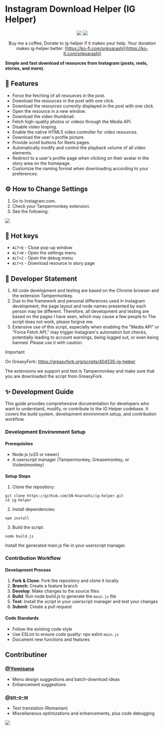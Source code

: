 # Instagram Download Helper (IG Helper)
<div align="center">
  
  [![](https://img.shields.io/badge/Kofi-F16061.svg?logo=ko-fi&logoColor=white)](https://ko-fi.com/F1F1J6VZH)
  [![](https://img.shields.io/discord/505936774531514388?color=5865F3&logo=discord&logoColor=white)](https://discord.gg/q3KT4hdq8x)

  Buy me a coffee, Donate to ig-helper if it makes your help. Your donation makes ig-helper better: [https://ko-fi.com/snkoarashi](https://ko-fi.com/snkoarashi)
</div>

**Simple and fast download of resources from Instagram (posts, reels, stories, and more).**

## 🎉 Features
- Force the fetching of all resources in the post.
- Download the resources in the post with one click.
- Download the resources currently displayed in the post with one click.
- Open the resource in a new window.
- Download the video thumbnail.
- Fetch high-quality photos or videos through the Media API.
- Disable video looping.
- Enable the native HTML5 video controller for video resources.
- Download the user's profile picture.
- Provide scroll buttons for Reels pages.
- Automatically modify and control the playback volume of all video elements.
- Redirect to a user's profile page when clicking on their avatar in the story area on the homepage.
- Customize the naming format when downloading according to your preferences.

## ⚙ How to Change Settings
1. Go to Instagram.com.
2. Check your Tampermonkey extension.
3. See the following:
<img src="https://i.imgur.com/tSSsl5K.gif" />

## 📌 Hot keys
- `ALT+Q` - Close pop-up window
- `ALT+W` - Open the settings menu
- `ALT+Z` - Open the debug menu
- `ALT+S` - Download resource in story page

## 📢 Developer Statement
1. All code development and testing are based on the Chrome browser and the extension Tampermonkey.
2. Due to the framework and personal differences used in Instagram development, the page layout and node names presented by each person may be different. Therefore, all development and testing are based on the pages I have seen, which may cause a few people to The script does not work, please forgive me.
3. Extensive use of this script, especially when enabling the "Media API" or "Force Fetch API," may trigger Instagram's automation bot checks, potentially leading to account warnings, being logged out, or even being banned. Please use it with caution.

> [!IMPORTANT]
> On GreasyFork: https://greasyfork.org/scripts/404535-ig-helper
> 
> The extensions we support and test is Tampermonkey and make sure that you are downloaded the script from GreasyFork.

## ✨ Development Guide
This guide provides comprehensive documentation for developers who want to understand, modify, or contribute to the IG Helper codebase. It covers the build system, development environment setup, and contribution workflow.

### Development Environment Setup
#### Prerequisites
- Node.js (v20 or newer)
- A userscript manager (Tampermonkey, Greasemonkey, or Violentmonkey)

#### Setup Steps
1. Clone the repository:
```
git clone https://github.com/SN-Koarashi/ig-helper.git
cd ig-helper
```
2. Install dependencies:
```
npm install
```
3. Build the script:
```
node build.js
```
Install the generated main.js file in your userscript manager.

### Contribution Workflow

#### Development Process
1. **Fork & Clone**: Fork the repository and clone it locally
2. **Branch**: Create a feature branch
3. **Develop**: Make changes to the source files
4. **Build**: Run node build.js to generate the `main.js` file
5. **Test**: Install the script in your userscript manager and test your changes
6. **Submit**: Create a pull request

#### Code Standards
- Follow the existing code style
- Use ESLint to ensure code quality: npx eslint `main.js`
- Document new functions and features

## Contributiner
### [@Yomisana](https://github.com/yomisana)
- Menu design suggestions and batch-download ideas
- Enhancement suggestions

### [@sn-o-w](https://github.com/sn-o-w)
- Text translation (Romanian)
- Miscellaneous optimizations and enhancements, plus code debugging

<a href="https://github.com/SN-Koarashi/ig-helper/graphs/contributors">
  <img src="https://contrib.rocks/image?repo=SN-Koarashi/ig-helper" />
</a>
